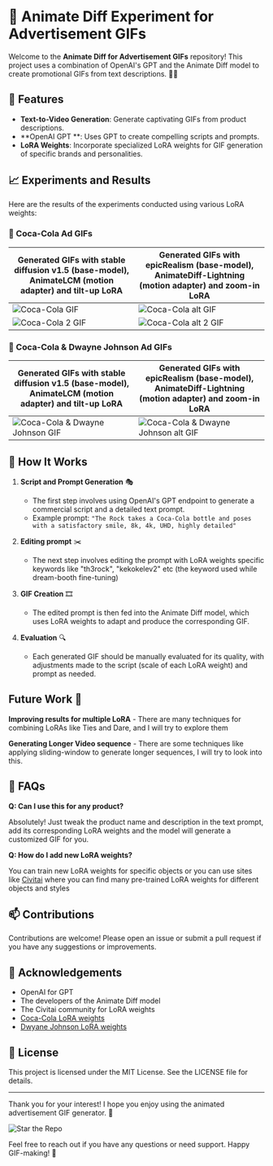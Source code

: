# 🎥 Animate Diff Experiment for Advertisement GIFs

Welcome to the **Animate Diff for Advertisement GIFs** repository! This project uses a combination of OpenAI's GPT and the Animate Diff model to create promotional GIFs from text descriptions. 📝✨

## 🚀 Features

- **Text-to-Video Generation**: Generate captivating GIFs from product descriptions.
- **OpenAI GPT **: Uses GPT to create compelling scripts and prompts.
- **LoRA Weights**: Incorporate specialized LoRA weights for GIF generation of specific brands and personalities.

## 📈 Experiments and Results

Here are the results of the experiments conducted using various LoRA weights:

### 🥤 Coca-Cola Ad GIFs

| Generated GIFs with stable diffusion v1.5 (base-model), AnimateLCM (motion adapter) and tilt-up LoRA| Generated GIFs with epicRealism (base-model), AnimateDiff-Lightning (motion adapter) and zoom-in LoRA|
|---|---|
| ![Coca-Cola GIF](https://github.com/abhijitpal1247/animatediff_exp/assets/69110711/890bbf16-3da7-4223-b872-33f5124ea6d9) |![Coca-Cola alt GIF](https://github.com/abhijitpal1247/animatediff_exp/assets/69110711/6cd6c2a4-e0c8-40b7-afe8-d3a496d50a65)|
| ![Coca-Cola 2 GIF](https://github.com/abhijitpal1247/animatediff_exp/assets/69110711/8021b5f8-afd4-42ad-b73a-8fa9d43b2eb7) |![Coca-Cola alt 2 GIF](https://github.com/abhijitpal1247/animatediff_exp/assets/69110711/54e88515-3c50-4f25-9179-80b8f1455a83)|



### 💪 Coca-Cola & Dwayne Johnson Ad GIFs

| Generated GIFs with stable diffusion v1.5 (base-model), AnimateLCM (motion adapter) and tilt-up LoRA | Generated GIFs with epicRealism (base-model), AnimateDiff-Lightning (motion adapter) and zoom-in LoRA|
|---|---|
| ![Coca-Cola & Dwayne Johnson GIF](https://github.com/abhijitpal1247/animatediff_exp/assets/69110711/a411afa1-de9b-4567-9b8e-184e2c4d01b3) |![Coca-Cola & Dwayne Johnson alt GIF](https://github.com/abhijitpal1247/animatediff_exp/assets/69110711/1432fc82-3765-4134-8647-a6b79b538e97)|


## 🧠 How It Works

1. **Script and Prompt Generation** 🎭
    - The first step involves using OpenAI's GPT endpoint to generate a commercial script and a detailed text prompt.
    - Example prompt: `"The Rock takes a Coca-Cola bottle and poses with a satisfactory smile, 8k, 4k, UHD, highly detailed"`
2. **Editing prompt** ✂️
    - The next step involves editing the prompt with LoRA weights specific keywords like "th3rock", "kekokelev2" etc (the keyword used while dream-booth fine-tuning)

3. **GIF Creation** 🎞️
    - The edited prompt is then fed into the Animate Diff model, which uses LoRA weights to adapt and produce the corresponding GIF.

4. **Evaluation** 🔍
    - Each generated GIF should be manually evaluated for its quality, with adjustments made to the script (scale of each LoRA weight) and prompt as needed.

## Future Work 📝

  **Improving results for multiple LoRA**
    - There are many techniques for combining LoRAs like Ties and Dare, and I will try to explore them
    
  **Generating Longer Video sequence**
    - There are some techniques like applying sliding-window to generate longer sequences, I will try to look into this.

## 🤔 FAQs

**Q: Can I use this for any product?**

Absolutely! Just tweak the product name and description in the text prompt, add its corresponding LoRA weights and the model will generate a customized GIF for you.

**Q: How do I add new LoRA weights?**

You can train new LoRA weights for specific objects or you can use sites like [Civitai](https://civitai.com/) where you can find many pre-trained LoRA weights for different objects and styles

## 📫 Contributions

Contributions are welcome! Please open an issue or submit a pull request if you have any suggestions or improvements.

## 🙏 Acknowledgements

- OpenAI for GPT
- The developers of the Animate Diff model
- The Civitai community for LoRA weights
- [Coca-Cola LoRA weights](https://civitai.com/models/215825/norfleet-coke-commercials)
- [Dwyane Johnson LoRA weights](https://civitai.com/models/22345/dwayne-the-rock-johnsonlora)

## 📜 License

This project is licensed under the MIT License. See the LICENSE file for details.

---

Thank you for your interest! I hope you enjoy using the animated advertisement GIF generator. 🎉

![Star the Repo](https://img.shields.io/github/stars/abhijitpal1247/animatediff_exp?style=social)

Feel free to reach out if you have any questions or need support. Happy GIF-making! 🚀

